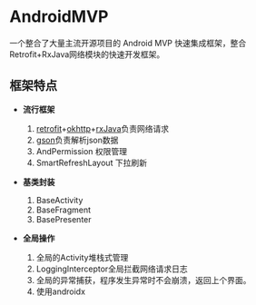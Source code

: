 # AndroidMVP
一个整合了大量主流开源项目的 Android MVP 快速集成框架，整合Retrofit+RxJava网络模块的快速开发框架。

## 框架特点
- **流行框架**

	1. [retrofit](https://github.com/square/retrofit)+[okhttp](https://github.com/square/okhttp)+[rxJava](https://github.com/ReactiveX/RxJava)负责网络请求
    2. [gson](https://github.com/google/gson)负责解析json数据
    3. AndPermission 权限管理
    4. SmartRefreshLayout 下拉刷新

- **基类封装**

	1. BaseActivity
	2. BaseFragment
    3. BasePresenter

- **全局操作**

	1. 全局的Activity堆栈式管理
	2. LoggingInterceptor全局拦截网络请求日志
   	3. 全局的异常捕获，程序发生异常时不会崩溃，返回上个界面。
   	4. 使用androidx
